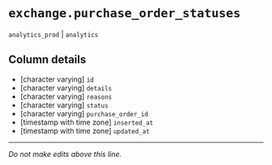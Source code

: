 # `exchange.purchase_order_statuses`
`analytics_prod` | `analytics`

## Column details
* [character varying] `id`
* [character varying] `details`
* [character varying] `reasons`
* [character varying] `status`
* [character varying] `purchase_order_id`
* [timestamp with time zone] `inserted_at`
* [timestamp with time zone] `updated_at`

-------------------------------------------------------------------------------
*Do not make edits above this line.*
